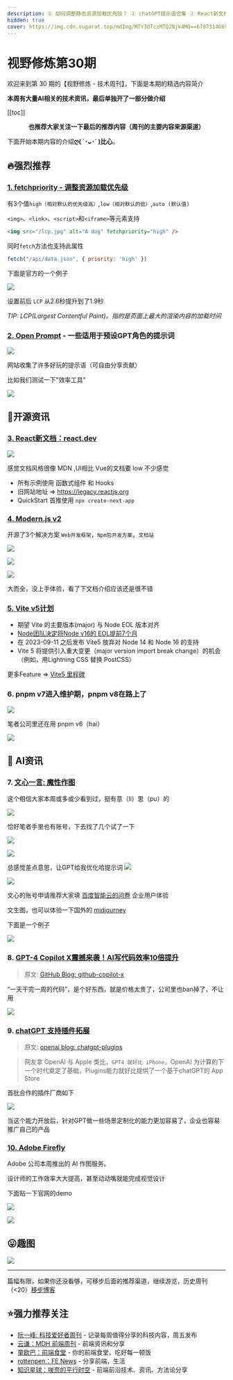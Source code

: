 ```yaml
---
description: ① 如何调整静态资源加载优先级？ ② chatGPT提示语合集 ③ React新文档，Vite5，pnpm8... ④ 文心魔性作图等一大波AI资讯...
hidden: true
cover: https://img.cdn.sugarat.top/mdImg/MTY3OTczMTQ2Njk4MQ==679731466981
---
```


# 视野修炼第30期

欢迎来到第 30 期的【视野修炼 - 技术周刊】，下面是本期的精选内容简介

**本周有大量AI相关的技术资讯，最后单独开了一部分做介绍**

[[toc]]

<center>

**​也推荐大家关注一下最后的推荐内容（周刊的主要内容来源渠道）**
</center>


下面开始本期内容的介绍**ღ( ´･ᴗ･` )比心**。
## 🔥强烈推荐
### [1. fetchpriority - 调整资源加载优先级](https://imkev.dev/fetchpriority-opportunity)
有3个值`high（相对默认的优先级高）`,`low（相对默认的低）`,`auto (默认值)`

`<img>`、`<link>`、`<script>`和`<iframe>`等元素支持

```html
<img src="/lcp.jpg" alt="A dog" fetchpriority="high" />
```

同时`fetch`方法也支持此属性
```js
fetch("/api/data.json", { priority: 'high' })
```
下面是官方的一个例子

![](https://img.cdn.sugarat.top/mdImg/MTY3OTcyNjkwODk0Ng==679726908946)

设置前后 `LCP` 从2.6秒提升到了1.9秒

*TIP: LCP(Largest Contentful Paint)。指的是页面上最大的渲染内容的加载时间*

### [2. Open Prompt](https://openprompt.co/) - 一些适用于预设GPT角色的提示词

![](https://img.cdn.sugarat.top/mdImg/MTY3OTcyODI3MDg3Mw==679728270873)

网站收集了许多好玩的提示语（可自由分享贡献）

比如我们测试一下"效率工具"

![](https://img.cdn.sugarat.top/mdImg/MTY3OTcyODQ0MDIxMg==679728440212)

## 🔧开源资讯
### [3. React新文档：react.dev](https://react.dev/)
![](https://img.cdn.sugarat.top/mdImg/MTY3OTcyOTI5MzQ2Mg==679729293462)

感觉文档风格很像 MDN ,UI相比 Vue的文档要 low 不少感觉
* 所有示例使用 函数式组件 和 Hooks
* 旧网站地址 => https://legacy.reactjs.org
* QuickStart 首推使用 `npx create-next-app`

### [4. Modern.js v2](https://mp.weixin.qq.com/s/Ec8nw2Lt9lVQsdL2om7p9Q)
开源了3个解决方案 `Web开发框架`，`Npm包开发方案`，`文档站`

![](https://img.cdn.sugarat.top/mdImg/MTY3OTcyOTQzMDkwMw==679729430903)

![](https://img.cdn.sugarat.top/mdImg/MTY3OTczMDIwNTUzMA==679730205530)

![](https://img.cdn.sugarat.top/mdImg/MTY3OTczMDIxOTE3NA==679730219174)

大而全，没上手体验，看了下文档介绍应该还是很不错

### [5. Vite v5计划](https://github.com/vitejs/vite/discussions/12466)
* 期望 Vite 的主要版本(major) 与 Node EOL 版本对齐
* [Node团队决定将Node v16的 EOL提前7个月](https://nodejs.org/en/blog/announcements/nodejs16-eol)
* 在 2023-09-11 之后发布 Vite5 放弃对 Node 14 和 Node 16 的支持
* Vite 5 将提供引入重大变更（major version import break change）的机会（例如，用Lightning CSS 替换 PostCSS）

更多Feature => [Vite5 里程碑](https://github.com/vitejs/vite/milestone/13)

### 6. pnpm v7进入维护期，pnpm v8在路上了

![](https://img.cdn.sugarat.top/mdImg/MTY3OTczMTE0MTg2Nw==679731141867)

笔者公司里还在用 pnpm v6（hai）

![](https://img.cdn.sugarat.top/mdImg/MTY3OTczMTI2MTM2MA==679731261361)

## 🤖 AI资讯
### 7. [文心一言: 魔性作图](https://mp.weixin.qq.com/s/AhH60zeVuPTraNq7EBOTRg)
这个相信大家本周或多或少看到过，挺有意（li）思（pu）的

![](https://img.cdn.sugarat.top/mdImg/MTY3OTczMjcwODc3OQ==679732708779)

恰好笔者手里也有账号，下去找了几个试了一下

![](https://img.cdn.sugarat.top/mdImg/MTY3OTczMjg0MDI0Ng==679732840246)

![](https://img.cdn.sugarat.top/mdImg/MTY3OTczMzA0ODY3OA==679733048678)

总感觉差点意思，让GPT给我优化哈提示词
![](https://img.cdn.sugarat.top/mdImg/MTY3OTczMzE5MzQ4Ng==679733193486)

![](https://img.cdn.sugarat.top/mdImg/MTY3OTczMzE2MzI5Ng==679733163296)

文心的账号申请推荐大家填 [百度智能云的问卷](https://cloud.baidu.com/survey_summit/wenxin.html) 企业用户体验

文生图，也可以体验一下国外的 [midjourney](https://docs.midjourney.com/docs/midjourney-discord)

下面是一个例子

![](https://img.cdn.sugarat.top/mdImg/MTY3OTczNDk3MDk2OA==679734970968)

### 8. [GPT-4 Copilot X震撼来袭！AI写代码效率10倍提升](https://mp.weixin.qq.com/s/ATxJXbXOH9cQnx6VSkTB6A)
>原文: [GitHub Blog: github-copilot-x](https://github.blog/2023-03-22-github-copilot-x-the-ai-powered-developer-experience/)

“一天干完一周的代码”，是个好东西，就是价格太贵了，公司里也ban掉了，不让用

![](https://img.cdn.sugarat.top/mdImg/MTY3OTczMTYwMTM4Nw==679731601387)

### 9. [chatGPT 支持插件拓展](https://mp.weixin.qq.com/s/HtmuDGtVKs6LUfwVIzBOlg)
>原文: [openai blog: chatgpt-plugins](https://openai.com/blog/chatgpt-plugins)

>网友拿 OpenAI 与 Apple 类比，`GPT4 就好比 iPhone`，OpenAI 为计算的下一个时代奠定了基础，Plugins能力就好比提供了一个基于chatGPT的 App Store

首批合作的插件厂商如下

![](https://img.cdn.sugarat.top/mdImg/MTY3OTczMjI2NDE4OQ==679732264189)

当这个能力开放后，针对GPT做一些场景定制化的能力更加容易了，企业也容易推广自己的产品

### [10. Adobe Firefly](https://www.adobe.com/sensei/generative-ai/firefly.html)
Adobe 公司本周推出的 AI 作图服务。

设计师的工作效率大大提高，甚至动动嘴就能完成视觉设计

下面贴一下官网的demo

![](https://img.cdn.sugarat.top/mdImg/MTY3OTczNTQ2MzI1NQ==679735463255)

![](https://img.cdn.sugarat.top/mdImg/MTY3OTczNTUxMzU1MA==679735513550)

## 😛趣图

![](https://img.cdn.sugarat.top/mdImg/MTY3OTczNjcxNDM3NQ==679736714375)

---

篇幅有限，如果你还没看够，可移步后面的推荐渠道，继续游览，历史周刊（<20）[移步博客](https://www.dmsrs.org/weekly/index.html)

## ⭐️强力推荐关注
* [阮一峰: 科技爱好者周刊](https://www.ruanyifeng.com/blog/archives.html) - 记录每周值得分享的科技内容，周五发布
* [云谦：MDH 前端周刊](https://www.yuque.com/chencheng/mdh-weekly) - 前端资讯和分享
* [童欧巴：前端食堂](https://github.com/Geekhyt/weekly) - 你的前端食堂，吃好每一顿饭
* [rottenpen：FE News](https://rottenpen.zhubai.love/) - 分享前端，生活
* [知识星球：咲奈的平行时空](https://wx.zsxq.com/dweb2/index/group/15552285284822) - 前端前沿技术、资讯、方法论分享
